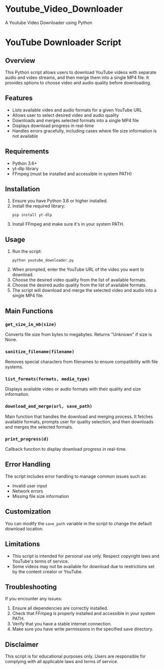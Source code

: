 # Youtube_Video_Downloader
A Youtube Video Downloader using Python

# YouTube Downloader Script

## Overview
This Python script allows users to download YouTube videos with separate audio and video streams, and then merge them into a single MP4 file. It provides options to choose video and audio quality before downloading.

## Features
- Lists available video and audio formats for a given YouTube URL
- Allows user to select desired video and audio quality
- Downloads and merges selected formats into a single MP4 file
- Displays download progress in real-time
- Handles errors gracefully, including cases where file size information is not available

## Requirements
- Python 3.6+
- yt-dlp library
- FFmpeg (must be installed and accessible in system PATH)

## Installation
1. Ensure you have Python 3.6 or higher installed.
2. Install the required library:
   ```
   pip install yt-dlp
   ```
3. Install FFmpeg and make sure it's in your system PATH.

## Usage
1. Run the script:
   ```
   python youtube_downloader.py
   ```
2. When prompted, enter the YouTube URL of the video you want to download.
3. Choose the desired video quality from the list of available formats.
4. Choose the desired audio quality from the list of available formats.
5. The script will download and merge the selected video and audio into a single MP4 file.

## Main Functions

### `get_size_in_mb(size)`
Converts file size from bytes to megabytes. Returns "Unknown" if size is None.

### `sanitize_filename(filename)`
Removes special characters from filenames to ensure compatibility with file systems.

### `list_formats(formats, media_type)`
Displays available video or audio formats with their quality and size information.

### `download_and_merge(url, save_path)`
Main function that handles the download and merging process. It fetches available formats, prompts user for quality selection, and then downloads and merges the selected formats.

### `print_progress(d)`
Callback function to display download progress in real-time.

## Error Handling
The script includes error handling to manage common issues such as:
- Invalid user input
- Network errors
- Missing file size information

## Customization
You can modify the `save_path` variable in the script to change the default download location.

## Limitations
- This script is intended for personal use only. Respect copyright laws and YouTube's terms of service.
- Some videos may not be available for download due to restrictions set by the content creator or YouTube.

## Troubleshooting
If you encounter any issues:
1. Ensure all dependencies are correctly installed.
2. Check that FFmpeg is properly installed and accessible in your system PATH.
3. Verify that you have a stable internet connection.
4. Make sure you have write permissions in the specified save directory.

## Disclaimer
This script is for educational purposes only. Users are responsible for complying with all applicable laws and terms of service.
